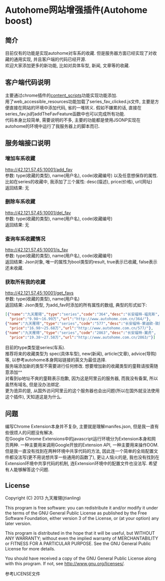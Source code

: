 # Autohome网站增强插件(Autohome boost)
## 简介
目前仅有的功能是实现autohome对车系的收藏.  但是服务器方面已经实现了对收藏的通用实现, 并且客户端的代码已经开源.  
欢迎大家添加更多的新功能, 比如对具体车型, 新闻, 文章等的收藏.  

## 客户端代码说明
主要通过chrome插件的[content_scripts](http://developer.chrome.com/extensions/content_scripts.html)功能实现功能添加.  
用了web_accessible_resources功能加载了series_fav_clicked.js文件, 主要是方便直接在网站的环境中添加代码, 省的一堆转义.  假如不嫌累的话, 直接在series_fav.js的addTheFavFeature函数中也可以完成所有功能.  
代码本身比较简单, 需要说明的不多, 主要的功能都是使用JSONP实现在autohome的环境中运行了我服务器上的脚本而已.  

## 服务端接口说明
### 增加车系收藏
http://42.121.57.45:10001/add_fav  
参数: type(收藏的类型), name(用户名), code(收藏编号) 以及任意想保存的属性.  比如在series的收藏中, 我添加了三个属性: desc(描述), price(价格), url(网址)  
返回结果: 无  
  
### 删除车系收藏  
http://42.121.57.45:10001/del_fav  
参数: type(收藏的类型), name(用户名), code(收藏编号)  
返回结果: 无  
  
### 查询车系收藏情况  
http://42.121.57.45:10001/is_fav  
参数: type(收藏的类型), name(用户名), code(收藏编号)  
返回结果: Json对象, 唯一的属性为bool类型的result, true表示已收藏, false表示还未收藏.  
  
### 获取所有我的收藏  
http://42.121.57.45:10001/get_favs  
参数: type(收藏的类型), name(用户名)  
返回结果: Json类型, 为add_fav时添加的所有属性的数组, 典型的形式如下:  

```json
[{"name":"九天雁翎","type":"series","code":"364","desc":"长安福特-福克斯",
  "price":"9.98～16.99万","url":"http://www.autohome.com.cn/364/"}, 
{"name":"九天雁翎","type":"series","code":"577","desc":"长安福特-蒙迪欧-致胜",
  "price":"16.98～25.68万","url":"http://www.autohome.com.cn/577/"},
{"name":"九天雁翎","type":"series","code":"2863","desc":"长安福特-翼虎",
  "price":"19.38～27.58万","url":"http://www.autohome.com.cn/2863/"}] 
```
  
目前的type类型是series(车系).  
推荐将来的收藏类型为 spec(具体车型), new(新闻), article(文章), advice(导购)等, 以参考autohome本身网站链接的英文为最佳选择.  
服务端添加新的类型不需要进行任何修改.  想要增加新的收藏类型的童鞋请按需随意添加^^  
对看到ip地址不爽的童鞋表示抱歉, 因为这是阿里云的服务器, 而我没有备案, 所以虽然有域名, 但是没办法绑定.  
更为诡异的是, 从国外访问阿里云的这个服务器也会出问题(所以在国外就没法使用这个插件), 天知道这是为什么.  

## 问题
编写Chrome Extension本身并不复杂, 主要就是理解manifes.json, 但是我一直有些很烦人的问题没有解决.  
在Google Chrome Extensions中的javascript运行环境分为Extension本身和网页两种.  一种主要用来调用Google开放的Extension API, 一种主要用来操作DOM.  但是我一直没有找到在两种环境中共享代码的方法, 因此连一个简单的全局配置文件都没法写(更不用说想共享一些通用的函数了), 更让人恼火的是, 我也没有找到在Extension环境中共享代码的机制, 连Extension环境中的配置文件也没法写.  希望有人能够解答这个问题.  

## License
Copyright (C) 2013 九天雁翎(jtianling)  

This program is free software: you can redistribute it and/or modify
it under the terms of the GNU General Public License as published by
the Free Software Foundation, either version 3 of the License, or
(at your option) any later version.
  
This program is distributed in the hope that it will be useful,
but WITHOUT ANY WARRANTY; without even the implied warranty of
MERCHANTABILITY or FITNESS FOR A PARTICULAR PURPOSE.  See the
GNU General Public License for more details.
  
You should have received a copy of the GNU General Public License
along with this program.  If not, see <http://www.gnu.org/licenses/>.
  
参考LICENSE文件
